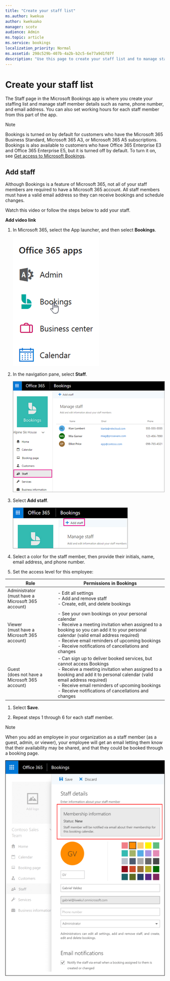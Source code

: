 ```yaml
---
title: "Create your staff list"
ms.author: kwekua
author: kwekuako
manager: scotv
audience: Admin
ms.topic: article
ms.service: bookings
localization_priority: Normal
ms.assetid: 298c529b-407b-4a2b-b2c5-6e77a9d1f07f
description: "Use this page to create your staff list and to manage staff member details such as name, phone number, and email address."
---
```


# Create your staff list

The Staff page in the Microsoft Bookings app is where you create your staffing list and manage staff member details such as name, phone number, and email address. You can also set working hours for each staff member from this part of the app.

> [!NOTE]
> Bookings is turned on by default for customers who have the Microsoft 365 Business Standard, Microsoft 365 A3, or Microsoft 365 A5 subscriptions. Bookings is also available to customers who have Office 365 Enterprise E3 and Office 365 Enterprise E5, but it is turned off by default. To turn it on, see [Get access to Microsoft Bookings](get-access.md).

## Add staff

Although Bookings is a feature of Microsoft 365, not all of your staff members are required to have a Microsoft 365 account. All staff members must have a valid email address so they can receive bookings and schedule changes.

Watch this video or follow the steps below to add your staff.

**Add video link**

1. In Microsoft 365, select the App launcher, and then select **Bookings**.

   ![Image of Bookings in App launcher](../media/bookings-applauncher.png)

1. In the navigation pane, select **Staff**.

   ![Image of Bookings Staff UI](../media/bookings-staff.png)

1. Select **Add staff**.

   ![Image of Add Staff UI](../media/bookings-add-staff.png)

1. Select a color for the staff member, then provide their initials, name, email address, and phone number.

1. Set the access level for this employee:

| Role | Permissions in Bookings|
| --- | --- |
| Administrator<br/>(must have a Microsoft 365 account) | - Edit all settings<br/>- Add and remove staff<br/>- Create, edit, and delete bookings |
| Viewer<br/>(must have a Microsoft 365 account) | - See your own bookings on your personal calendar<br/>- Receive a meeting invitation when assigned to a booking so you can add it to your personal calendar (valid email address required)<br/>- Receive email reminders of upcoming bookings<br/>- Receive notifications of cancellations and changes |
| Guest<br/>(does not have a Microsoft 365 account) | - Can sign up to deliver booked services, but cannot access Bookings<br/>- Receive a meeting invitation when assigned to a booking and add it to personal calendar (valid email address required)<br/>- Receive email reminders of upcoming bookings<br/>- Receive notifications of cancellations and changes |

1. Select **Save**.

1. Repeat steps 1 through 6 for each staff member.

> [!NOTE]
> When you add an employee in your organization as a staff member (as a guest, admin, or viewer), your employee will get an email letting them know that their availability may be shared, and that they could be booked through a booking page.

   ![Image of Staff details UI](../media/bookings-staff-details.png)
